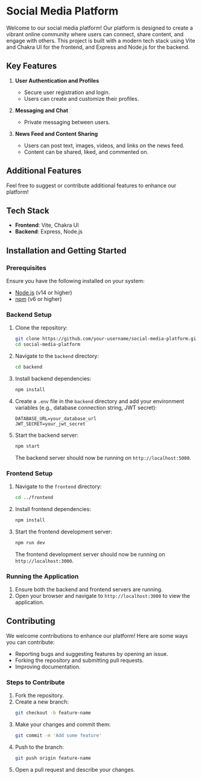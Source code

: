 # Social Media Platform

Welcome to our social media platform! Our platform is designed to create a vibrant online community where users can connect, share content, and engage with others. This project is built with a modern tech stack using Vite and Chakra UI for the frontend, and Express and Node.js for the backend.

## Key Features

1. **User Authentication and Profiles**
   - Secure user registration and login.
   - Users can create and customize their profiles.

2. **Messaging and Chat**
   - Private messaging between users.

3. **News Feed and Content Sharing**
   - Users can post text, images, videos, and links on the news feed.
   - Content can be shared, liked, and commented on.

## Additional Features
Feel free to suggest or contribute additional features to enhance our platform!

## Tech Stack

- **Frontend**: Vite, Chakra UI
- **Backend**: Express, Node.js

## Installation and Getting Started

### Prerequisites

Ensure you have the following installed on your system:

- [Node.js](https://nodejs.org/en/download/) (v14 or higher)
- [npm](https://www.npmjs.com/get-npm) (v6 or higher)

### Backend Setup

1. Clone the repository:
    ```bash
    git clone https://github.com/your-username/social-media-platform.git
    cd social-media-platform
    ```

2. Navigate to the `backend` directory:
    ```bash
    cd backend
    ```

3. Install backend dependencies:
    ```bash
    npm install
    ```

4. Create a `.env` file in the `backend` directory and add your environment variables (e.g., database connection string, JWT secret):
    ```env
    DATABASE_URL=your_database_url
    JWT_SECRET=your_jwt_secret
    ```

5. Start the backend server:
    ```bash
    npm start
    ```

   The backend server should now be running on `http://localhost:5000`.

### Frontend Setup

1. Navigate to the `frontend` directory:
    ```bash
    cd ../frontend
    ```

2. Install frontend dependencies:
    ```bash
    npm install
    ```

3. Start the frontend development server:
    ```bash
    npm run dev
    ```

   The frontend development server should now be running on `http://localhost:3000`.

### Running the Application

1. Ensure both the backend and frontend servers are running.
2. Open your browser and navigate to `http://localhost:3000` to view the application.

## Contributing

We welcome contributions to enhance our platform! Here are some ways you can contribute:

- Reporting bugs and suggesting features by opening an issue.
- Forking the repository and submitting pull requests.
- Improving documentation.

### Steps to Contribute

1. Fork the repository.
2. Create a new branch:
    ```bash
    git checkout -b feature-name
    ```
3. Make your changes and commit them:
    ```bash
    git commit -m 'Add some feature'
    ```
4. Push to the branch:
    ```bash
    git push origin feature-name
    ```
5. Open a pull request and describe your changes.
